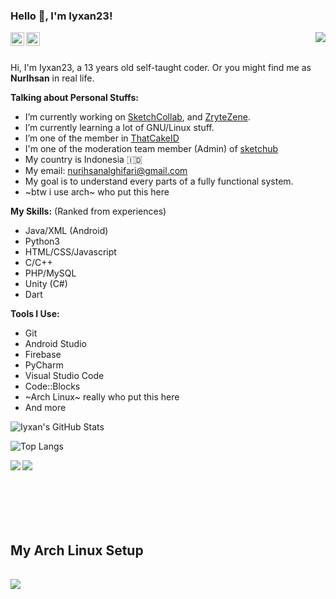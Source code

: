 ### Hello :wave:, I'm Iyxan23!

<img align="right" src="https://media.giphy.com/media/LmNwrBhejkK9EFP504/giphy.gif"/>

<a href="https://twitter.com/Iyxan23">
  <img align="left" alt="Iyxan23 | Twitter" width="22px" src="https://cdn.jsdelivr.net/npm/simple-icons@v3/icons/twitter.svg" />
</a>
<a href="https://www.instagram.com/ihsan_t3ch/">
  <img align="left" alt="Iyxan23's Instagram" width="22px" src="https://cdn.jsdelivr.net/npm/simple-icons@v3/icons/instagram.svg" />
</a>

<br/>
<br/>

Hi, I'm Iyxan23, a 13 years old self-taught coder.
Or you might find me as **NurIhsan** in real life.
  
 
  
**Talking about Personal Stuffs:**

- I’m currently working on [SketchCollab](https://github.com/Iyxan23/sk-collab), and [ZryteZene](https://zrytezene.xyz).
- I’m currently learning a lot of GNU/Linux stuff.
- I’m one of the member in [ThatCakeID](https://github.com/ThatCakeID)
- I'm one of the moderation team member (Admin) of [sketchub](https://sketchub.in)
- My country is Indonesia :indonesia:
- My email: nurihsanalghifari@gmail.com
- My goal is to understand every parts of a fully functional system.
- ~btw i use arch~ who put this here

**My Skills:** (Ranked from experiences) 

- Java/XML (Android)
- Python3
- HTML/CSS/Javascript
- C/C++
- PHP/MySQL
- Unity (C#)
- Dart

**Tools I Use:**  

- Git
- Android Studio
- Firebase
- PyCharm
- Visual Studio Code
- Code::Blocks
- ~Arch Linux~ really who put this here
- And more

![Iyxan's GitHub Stats](https://github-readme-stats.vercel.app/api?username=Iyxan23&show_icons=true&hide_border=true&theme=dark)

![Top Langs](https://github-readme-stats.vercel.app/api/top-langs/?username=Iyxan23&layout=compact&theme=dark)

<a href="https://github.com/ThatCakeID/os-thm-android">
  <img align="left" src="https://github-readme-stats.vercel.app/api/pin/?username=ThatCakeID&repo=os-thm-android&theme=dark" />
</a>

<a href="https://github.com/Iyxan23/sk-collab">
  <img align="left" src="https://github-readme-stats.vercel.app/api/pin/?username=Iyxan23&repo=sk-collab&theme=dark" />
</a>

<!-- Haha <br/> go brrr -->
<br/>
<br/>
<br/>
<br/>
<br/>
<br/>

## My Arch Linux Setup
<img src="https://i.imgur.com/HVql9Cv.png" style="margin-top: 1rem;" />
